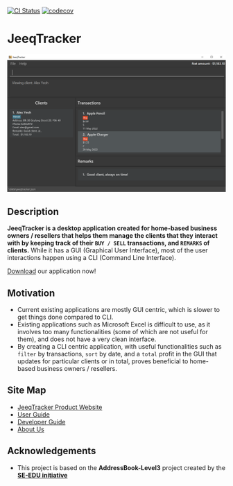 [![CI Status](https://github.com/AY2223S1-CS2103T-T09-1/tp/workflows/Java%20CI/badge.svg)](https://github.com/AY2223S1-CS2103T-T09-1/tp/actions)
[![codecov](https://codecov.io/gh/AY2223S1-CS2103T-T09-1/tp/branch/master/graph/badge.svg?token=JU450Y7L4A)](https://codecov.io/gh/AY2223S1-CS2103T-T09-1/tp)

# JeeqTracker

![Ui](docs/images/Ui.png)

## Description

**JeeqTracker is a desktop application created for home-based business owners / resellers that helps them manage the clients
that they interact with by keeping track of their `BUY / SELL` transactions, and `REMARKS` of clients.**
While it has a GUI (Graphical User Interface), most of the user interactions happen using a CLI (Command Line Interface).

[Download](https://github.com/AY2223S1-CS2103T-T09-2/tp/releases) our application now!

## Motivation
- Current existing applications are mostly GUI centric, which is slower to get things done compared to CLI.
- Existing applications such as Microsoft Excel is difficult to use, as it involves too many functionalities (some of which are not useful for them), and does not have a very clean interface.
- By creating a CLI centric application, with useful functionalities such as `filter` by transactions, `sort` by date, and a `total` profit in the GUI that updates for particular clients or in total, proves beneficial to home-based business owners / resellers.

## Site Map
- [JeeqTracker Product Website](https://ay2223s1-cs2103t-t09-1.github.io/tp/)
- [User Guide](https://ay2223s1-cs2103t-t09-1.github.io/tp/UserGuide.html)
- [Developer Guide](https://ay2223s1-cs2103t-t09-1.github.io/tp/DeveloperGuide.html)
- [About Us](https://ay2223s1-cs2103t-t09-1.github.io/tp/AboutUs.html)

## Acknowledgements

* This project is based on the **AddressBook-Level3** project created by the **[SE-EDU initiative](https://se-education.org)**
